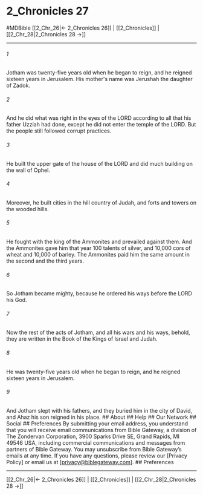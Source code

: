 # 2_Chronicles 27
#MDBible
[[2_Chr_26|← 2_Chronicles 26]] | [[2_Chronicles]] | [[2_Chr_28|2_Chronicles 28 →]]

***






###### 1 


Jotham was twenty-five years old when he began to reign, and he reigned sixteen years in Jerusalem. His mother's name was Jerushah the daughter of Zadok. 





###### 2 


And he did what was right in the eyes of the LORD according to all that his father Uzziah had done, except he did not enter the temple of the LORD. But the people still followed corrupt practices. 





###### 3 


He built the upper gate of the house of the LORD and did much building on the wall of Ophel. 





###### 4 


Moreover, he built cities in the hill country of Judah, and forts and towers on the wooded hills. 





###### 5 


He fought with the king of the Ammonites and prevailed against them. And the Ammonites gave him that year 100 talents of silver, and 10,000 cors of wheat and 10,000 of barley. The Ammonites paid him the same amount in the second and the third years. 





###### 6 


So Jotham became mighty, because he ordered his ways before the LORD his God. 





###### 7 


Now the rest of the acts of Jotham, and all his wars and his ways, behold, they are written in the Book of the Kings of Israel and Judah. 





###### 8 


He was twenty-five years old when he began to reign, and he reigned sixteen years in Jerusalem. 





###### 9 


And Jotham slept with his fathers, and they buried him in the city of David, and Ahaz his son reigned in his place. ## About ## Help ## Our Network ## Social ## Preferences By submitting your email address, you understand that you will receive email communications from Bible Gateway, a division of The Zondervan Corporation, 3900 Sparks Drive SE, Grand Rapids, MI 49546 USA, including commercial communications and messages from partners of Bible Gateway. You may unsubscribe from Bible Gateway&rsquo;s emails at any time. If you have any questions, please review our [Privacy Policy] or email us at [privacy@biblegateway.com]. ## Preferences

***

[[2_Chr_26|← 2_Chronicles 26]] | [[2_Chronicles]] | [[2_Chr_28|2_Chronicles 28 →]]
